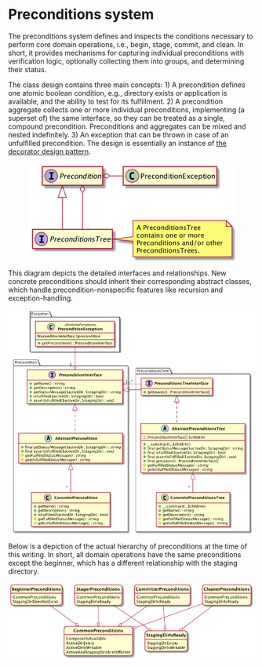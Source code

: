 # Preconditions system

The preconditions system defines and inspects the conditions necessary to perform core domain operations, i.e., begin, stage, commit, and clean. In short, it provides mechanisms for capturing individual preconditions with verification logic, optionally collecting them into groups, and determining their status.

The class design contains three main concepts: 1) A precondition defines one atomic boolean condition, e.g., directory exists or application is available, and the ability to test for its fulfillment. 2) A precondition aggregate collects one or more individual preconditions, implementing (a superset of) the same interface, so they can be treated as a single, compound precondition. Preconditions and aggregates can be mixed and nested indefinitely. 3) An exception that can be thrown in case of an unfulfilled precondition. The design is essentially an instance of [the decorator design pattern](https://sourcemaking.com/design_patterns/decorator).

<div align="center">
<img src="resources/overview.png" alt="Overview diagram" />
</div>

This diagram depicts the detailed interfaces and relationships. New concrete preconditions should inherit their corresponding abstract classes, which handle precondition-nonspecific features like recursion and exception-handling. 

<div align="center">
<img src="resources/detail.png" alt="Detail diagram" />
</div>

Below is a depiction of the actual hierarchy of preconditions at the time of this writing. In short, all domain operations have the same preconditions except the beginner, which has a different relationship with the staging directory.

<div align="center">
<img src="resources/hierarchy.png" alt="Hierarchy diagram" />
</div>